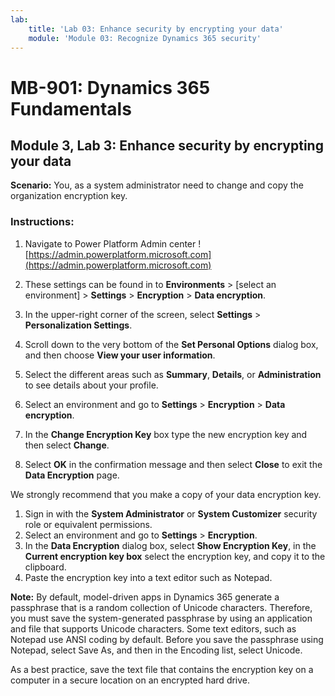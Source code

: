 ```yaml
---
lab:
    title: 'Lab 03: Enhance security by encrypting your data'
    module: 'Module 03: Recognize Dynamics 365 security'
---
```


# MB-901: Dynamics 365 Fundamentals
## Module 3, Lab 3: Enhance security by encrypting your data

**Scenario:** You, as a system administrator need to change and copy the organization encryption key.

### Instructions:

1. Navigate to Power Platform Admin center ![https://admin.powerplatform.microsoft.com](https://admin.powerplatform.microsoft.com)  

1. These settings can be found in to **Environments** > [select an environment] > **Settings** > **Encryption** > **Data encryption**.
1. In the upper-right corner of the screen, select **Settings**  > **Personalization Settings**.
1. Scroll down to the very bottom of the **Set Personal Options** dialog box, and then choose **View your user information**.
1. Select the different areas such as **Summary**, **Details**, or **Administration** to see details about your profile.
1. Select an environment and go to **Settings** > **Encryption** > **Data encryption**.
1. In the **Change Encryption Key** box type the new encryption key and then select **Change**.
1. Select **OK** in the confirmation message and then select **Close** to exit the **Data Encryption** page.

We strongly recommend that you make a copy of your data encryption key.

1. Sign in with the **System Administrator** or **System Customizer** security role or equivalent permissions.
1. Select an environment and go to **Settings** > **Encryption**.
1. In the **Data Encryption** dialog box, select **Show Encryption Key**, in the **Current encryption key box** select the encryption key, and copy it to the clipboard.
1. Paste the encryption key into a text editor such as Notepad.

**Note:** By default, model-driven apps in Dynamics 365 generate a passphrase that is a random collection of Unicode characters. Therefore, you must save the system-generated passphrase by using an application and file that supports Unicode characters. Some text editors, such as Notepad use ANSI coding by default. Before you save the passphrase using Notepad, select Save As, and then in the Encoding list, select Unicode.

As a best practice, save the text file that contains the encryption key on a computer in a secure location on an encrypted hard drive.
